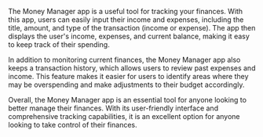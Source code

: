 The Money Manager app is a useful tool for tracking your finances. With this app, users can easily input their income and expenses, including the title, amount, and type of the transaction (income or expense). The app then displays the user's income, expenses, and current balance, making it easy to keep track of their spending.

In addition to monitoring current finances, the Money Manager app also keeps a transaction history, which allows users to review past expenses and income. This feature makes it easier for users to identify areas where they may be overspending and make adjustments to their budget accordingly.

Overall, the Money Manager app is an essential tool for anyone looking to better manage their finances. With its user-friendly interface and comprehensive tracking capabilities, it is an excellent option for anyone looking to take control of their finances.
